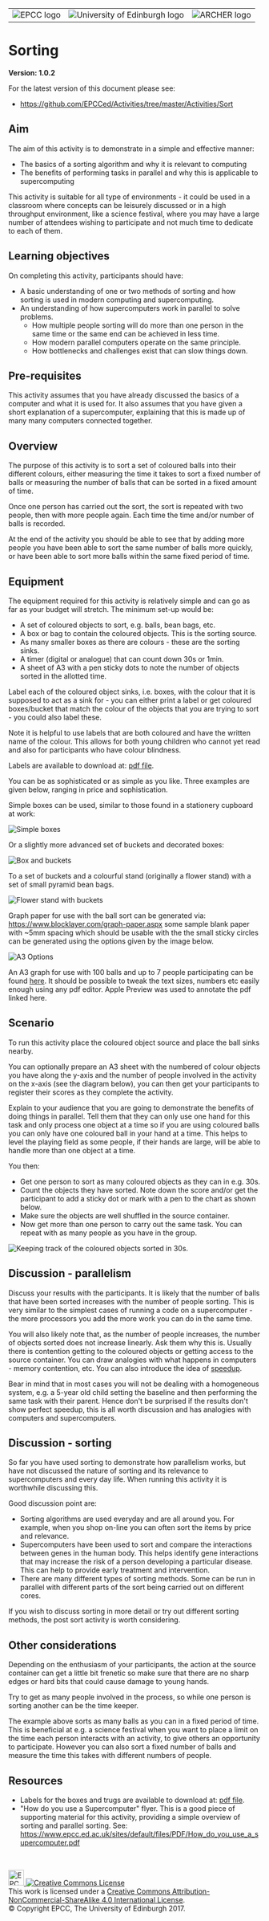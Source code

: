 <!-- Begin Header -->
<table width="100%" border="0" cellpadding="0" cellspacing="0">
<tr>
<td markdown="span">
<img src="https://github.com/EPCCed/Activities/blob/master/imgs/EPCC_logo.png" alt="EPCC logo">
</td>
<td markdown="span">
<img src="https://github.com/EPCCed/Activities/blob/master/imgs/UoE_logo.png" alt="University of Edinburgh logo">
</td>
<td markdown="span">
<img src="https://github.com/EPCCed/Activities/blob/master/imgs/archer.png" alt="ARCHER logo">
</td>
</tr>
</table>
<!-- End Header -->

# Sorting

**Version: 1.0.2**

For the latest version of this document please see:

* https://github.com/EPCCed/Activities/tree/master/Activities/Sort
 
## Aim

The aim of this activity is to demonstrate in a simple and effective manner:

* The basics of a sorting algorithm and why it is relevant to
  computing
* The benefits of performing tasks in parallel and why this is
  applicable to supercomputing

This activity is suitable for all type of environments - it could be used
in a classroom where concepts can be leisurely discussed or in a high 
throughput environment, like a science festival, where you may have a 
large number of attendees wishing to participate and not much time to
dedicate to each of them.

## Learning objectives

On completing this activity, participants should have:

* A basic understanding of one or two methods of sorting and how
  sorting is used in modern computing and supercomputing.
* An understanding of how supercomputers work in parallel to solve problems.
   * How multiple people sorting will do more than one person in the same
     time or the same end can be achieved in less time.
   * How modern parallel computers operate on the same principle.
   * How bottlenecks and challenges exist that can slow things down.
   
## Pre-requisites

This activity assumes that you have already discussed the basics of a
computer and what it is used for. It also assumes that you have given
a short explanation of a supercomputer, explaining that this is made
up of many many computers connected together.

## Overview

The purpose of this activity is to sort a set of coloured balls
into their different colours, either measuring the time it takes
to sort a fixed number of balls or measuring the number of balls
that can be sorted in a fixed amount of time.

Once one person has carried out the sort, the sort is repeated with
two people, then with more people again. Each time the time and/or
number of balls is recorded.

At the end of the activity you should be able to see that by adding
more people you have been able to sort the same number of balls
more quickly, or have been able to sort more balls within the same
fixed period of time.

## Equipment

The equipment required for this activity is relatively simple
and can go as far as your budget will stretch. The minimum
set-up would be:

* A set of coloured objects to sort, e.g. balls, bean bags, etc.
* A box or bag to contain the coloured objects. This is the sorting source.
* As many smaller boxes as there are colours - these are the sorting sinks.
* A timer (digital or analogue) that can count down 30s or 1min.
* A sheet of A3 with a pen sticky dots to note the number of objects sorted
  in the allotted time.

Label each of the coloured object sinks, i.e. boxes, with the colour
that it is supposed to act as a sink for - you can either print a
label or get coloured boxes/bucket that match the colour of the
objects that you are trying to sort - you could also label these.

Note it is helpful to use labels that are both coloured and have
the written name of the colour. This allows for both young children
who cannot yet read and also for participants who have colour
blindness.

Labels are available to download at: [pdf&nbsp;file](https://github.com/EPCCed/Activities/blob/master/Activities/Sort/pdf/SortingLabels.pdf). 


You can be as sophisticated or as simple as you like. Three examples
are given below, ranging in price and sophistication.

Simple boxes can be used, similar to those found in a stationery
cupboard at work:

![Simple boxes](imgs/setup1.png)

Or a slightly more advanced set of buckets and decorated boxes:

![Box and buckets](imgs/setup2.png)

To a set of buckets and a colourful stand (originally a flower
stand) with a set of small pyramid bean bags.

![Flower stand with buckets](imgs/flower-stand.png)

Graph paper for use with the ball sort can be generated via:
https://www.blocklayer.com/graph-paper.aspx some sample blank paper
with ~5mm spacing which should be usable with the the small sticky
circles can be generated using the options given by the image below. 

![A3 Options](imgs/a3_options.png)

An A3 graph for use with 100 balls and up to 7 people participating
can be found [here](https://github.com/EPCCed/Activities/blob/master/Activities/Sort/pdf/ballsort-graph-paper.pdf). It should be
possible to tweak the text sizes, numbers etc easily enough using
any pdf editor. Apple Preview was used to annotate the pdf linked
here.

## Scenario

To run this activity place the coloured object source and place the
ball sinks nearby. 

You can optionally prepare an A3 sheet with the
numbered of colour objects you have along the y-axis and the number
of people involved in the activity on the x-axis (see the diagram
below), you can then get your participants to register their scores
as they complete the activity.

Explain to your audience that you are going to demonstrate the
benefits of doing things in parallel. Tell them that they can
only use one hand for this task and only process one object at a
time so if you are using coloured balls you can only have one coloured
ball in your hand at a time. This helps to level the playing field as
some people, if their hands are large, will be able to handle more
than one object at a time.

You then:

* Get one person to sort as many coloured objects as they can in e.g. 30s. 
* Count the objects they have sorted. Note down the score and/or get the participant
  to add a sticky dot or mark with a pen to the chart as shown below.
* Make sure the objects are well shuffled in the source container.
* Now get more than one person to carry out the same task. You can repeat with as 
  many people as you have in the group.

![Keeping track of the coloured objects sorted in 30s.](imgs/scores.png)


## Discussion - parallelism

Discuss your results with the participants. It is likely that the number of balls that have 
been sorted increases with the number of people sorting. This is very similar to the simplest 
cases of running a code on a supercomputer - the more processors you add the more work you 
can do in the same time.

You will also likely note that, as the number of people increases, the number
of objects sorted does not increase linearly. Ask them why this is.
Usually there is contention getting to the coloured objects or
getting access to the source container. You can draw analogies with
what happens in computers - memory contention, etc. You can also
introduce the idea of [speedup](https://en.wikipedia.org/wiki/Speedup).

Bear in mind that in most cases you will not be dealing with a
homogeneous system, e.g. a 5-year old child setting the baseline and
then performing the same task with their parent. Hence don't be
surprised if the results don't show perfect speedup, this is all worth
discussion and has analogies with computers and supercomputers.

## Discussion - sorting

So far you have used sorting to demonstrate how parallelism works, but
have not discussed the nature of sorting and its relevance to
supercomputers and every day life. When running this activity it is
worthwhile discussing this.

Good discussion point are:

* Sorting algorithms are used everyday and are all around you. For
example, when you shop on-line you can often sort the items by price
and relevance.
* Supercomputers have been used to sort and compare the interactions
between genes in the human body. This helps identify gene interactions
that may increase the risk of a person developing a particular
disease.  This can help to provide early treatment and intervention.
* There are many different types of sorting methods. Some can be run
in parallel with different parts of the sort being carried out on
different cores.

If you wish to discuss sorting in more detail or try out different
sorting methods, the post sort activity is worth considering.


## Other considerations

Depending on the enthusiasm of your participants, the action at the
source container can get a little bit frenetic so make sure that there
are no sharp edges or hard bits that could cause damage to young
hands.

Try to get as many people involved in the process, so while one person
is sorting another can be the time keeper.

The example above sorts as many balls as you can in a fixed period of
time. This is beneficial at e.g. a science festival when you want to
place a limit on the time each person interacts with an activity, to
give others an opportunity to participate. However you can also sort a
fixed number of balls and measure the time this takes with different
numbers of people.

## Resources

* Labels for the boxes and trugs are available to download at: [pdf&nbsp;file](https://github.com/EPCCed/Activities/blob/master/Activities/Sort/pdf/SortingLabels.pdf).
* "How do you use a Supercomputer" flyer. This is a good piece of supporting material for this 
activity, providing a simple overview of sorting and parallel sorting. See: https://www.epcc.ed.ac.uk/sites/default/files/PDF/How_do_you_use_a_supercomputer.pdf

##
<!-- Licensing and copyright stuff below -->
<br>
<a href="http://www.epcc.ed.ac.uk">
<img alt="EPCC logo" src="https://www.epcc.ed.ac.uk/sites/all/themes/epcc/images/epcc-logo.png" height="31"/>
</a>
<a rel="license" href="http://creativecommons.org/licenses/by-nc-sa/4.0/">
<img alt="Creative Commons License" style="border-width:0"
     src="https://i.creativecommons.org/l/by-nc-sa/4.0/88x31.png" />
</a><br />
This work is licensed under a <a rel="license" href="http://creativecommons.org/licenses/by-nc-sa/4.0/">
Creative Commons Attribution-NonCommercial-ShareAlike 4.0 International License</a>.<br/>
&copy; Copyright EPCC, The University of Edinburgh 2017.
